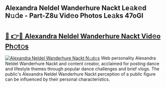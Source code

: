 ## Alexandra Neldel Wanderhure Nackt Le𝚊k𝚎d N𝚞𝚍e - Part-Z8u Vid𝚎o Photos Le𝚊ks 47oGI

# <h2><a href="http://fb656d.evod.top/?m=Alexandra+Neldel+Wanderhure+Nackt">🔗 👉🔴 Alexandra Neldel Wanderhure Nackt Vid𝚎o Ph𝚘t𝚘s</a></h2>

[![Alexandra Neldel Wanderhure Nackt N𝚞d𝚎s](https://i.imgur.com/8V9OHl7.gif)](http://fb656d.evod.top/?m=Alexandra+Neldel+Wanderhure+Nackt)
Web personality Alexandra Neldel Wanderhure Nackt and content creator, acclaimed for posting dance and lifestyle themes through popular dance challenges and brief vlogs. The public's Alexandra Neldel Wanderhure Nackt perception of a public figure can be influenced by their personal characteristics. 
